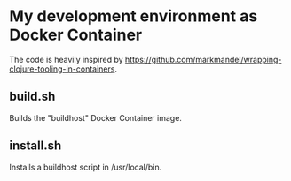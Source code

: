 # My development environment as Docker Container
The code is heavily inspired by https://github.com/markmandel/wrapping-clojure-tooling-in-containers.

## build.sh
Builds the "buildhost" Docker Container image.

## install.sh
Installs a buildhost script in /usr/local/bin.